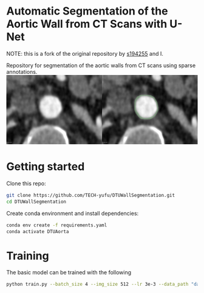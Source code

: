 # Automatic Segmentation of the Aortic Wall from CT Scans with U-Net
NOTE: this is a fork of the original repository by [s194255](https://github.com/s194255) and I.

Repository for segmentation of the aortic walls from CT scans using sparse annotations.
![Hej](figures/images/annotering.png) 


# Getting started
Clone this repo:
```bash
git clone https://github.com/TECH-yufu/DTUWallSegmentation.git
cd DTUWallSegmentation
```
Create conda environment and install dependencies:
```bash
conda env create -f requirements.yaml
conda activate DTUAorta
```

# Training
The basic model can be trained with the following
```bash
python train.py --batch_size 4 --img_size 512 --lr 3e-3 --data_path "data_path" --dataloader_type "3D" --contextual 
```
